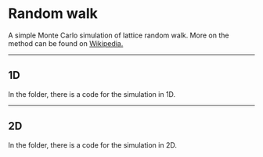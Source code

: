# Random walk

A simple Monte Carlo simulation of lattice random walk. More on the method can be found on [Wikipedia.](https://en.wikipedia.org/wiki/Random_walk "Random walk") 


-------------------------------------------------------------------------------------
## 1D 

In the folder, there is a code for the simulation in 1D.

-------------------------------------------------------------------------------------
## 2D 

In the folder, there is a code for the simulation in 2D.
